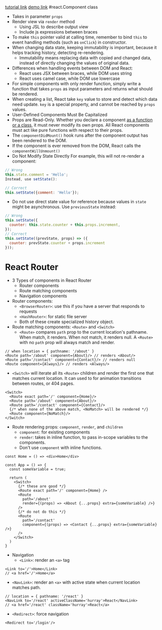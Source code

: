 [tutorial link](https://reactjs.org/tutorial/tutorial.html)
[demo link](https://codepen.io/gaearon/pen/gWWZgR?editors=0010)
#react.Component class
- Takes in parameter `props`
- Render view via `render` method
  - Using JSL to describe output view
  - Include js expressions between braces
- To make `this` pointer valid at calling time, remember to bind `this` to event handling methods (such as `onClick`) in constructor. 
- When changing data state, keeping immutability is important, because it helps tracking history, detecting re-rendering. 
  - Immutability means replacing data with copied and changed data, instead of directly changing the values of original data. 
- Differences when handling events between DOM and React:
  - React uses JSX between braces, while DOM uses string
  - React uses camel case, while DOM use lowercase
- For simple components with only render function, simply write a function that takes `props` as input parameters and returns what should be rendered. 
- When creating a list, React take `key` value to store and detect which data need update. `key` is a special property, and cannot be reached by `props` values.
- User-Defined Components Must Be Capitalized
- Props are Read-Only. Whether you declare a component [as a function or a class](https://reactjs.org/docs/components-and-props.html#functional-and-class-components), it must never modify its own props. All React components must act like pure functions with respect to their props.
- The `componentDidMount()` hook runs after the component output has been rendered to the DOM.
- If the component is ever removed from the DOM, React calls the `componentWillUnmount()`
- Do Not Modify State Directly
For example, this will not re-render a component:
```javascript
// Wrong
this.state.comment = 'Hello';
Instead, use setState():

// Correct
this.setState({comment: 'Hello'});
```
- Do not use direct state value for reference because values in `state` might be asynchronous. Use `previousState` instead: 
```javascript
// Wrong
this.setState({
  counter: this.state.counter + this.props.increment,
});
// Correct
this.setState((prevState, props) => ({
  counter: prevState.counter + props.increment
}));
```
# React Router
- 3 Types of components in React Router
  - Router components
  - Route matching components
  - Navigation components
- Router components:
  - `<BrowserRouter>`: use this if you have a server that responds to requests
  - `<HashRouter>`: for static file server
  - Both of these create specialized history object. 
- Route matching components: `<Route>` and `<Switch>`
  - `<Route>` compares `path` prop to the current location's pathname. When match, it renders. When not match, it renders null. A `<Route>` with no `path` prop will always match and render. 
```
// when location = { pathname: '/about' }
<Route path='/about' component={About}/> // renders <About/>
<Route path='/contact' component={Contact}/> // renders null
<Route component={Always}/> // renders <Always/>
```
  - `<Switch>` will iterate all its `<Route>` children and render the first one that matches current location. It can used to for animation transitions between routes, or 404 pages. 
```
<Switch>
  <Route exact path='/' component={Home}/>
  <Route path='/about' component={About}/>
  <Route path='/contact' component={Contact}/>
  {/* when none of the above match, <NoMatch> will be rendered */}
  <Route component={NoMatch}/>
</Switch>
```
  - Route rendering props: `component`, `render`, and `children`
    - `component`: for existing components
    - `render`: takes in inline function, to pass in-scope variables to the components. 
    - Don't use `component` with inline functions. 
```
const Home = () => <div>Home</div>

const App = () => {
  const someVariable = true;
  
  return (
    <Switch>
      {/* these are good */}
      <Route exact path='/' component={Home} />
      <Route
        path='/about'
        render={(props) => <About {...props} extra={someVariable} />}
      />
      {/* do not do this */}
      <Route
        path='/contact'
        component={(props) => <Contact {...props} extra={someVariable} />}
      />  
    </Switch>
  )
}
```
- Navigation
  - `<Link>`: render an `<a>` tag
```
<Link to='/'>Home</Link>
// <a href='/'>Home</a>
```
  - `<NavLink>`: render an `<a>` with active state when current location matches path. 
```
// location = { pathname: '/react' }
<NavLink to='/react' activeClassName='hurray'>React</NavLink>
// <a href='/react' className='hurray'>React</a>
```
  - `<Redirect>`: force navigation
```
<Redirect to='/login'/>
```

